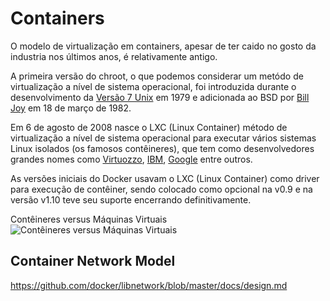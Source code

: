 # Containers
O modelo de virtualização em containers, apesar de ter caido no gosto da industria nos últimos anos, é relativamente antigo.

A primeira versão do chroot, o que podemos considerar um metódo de virtualização a nível de sistema operacional, foi introduzida durante o desenvolvimento da [Versão 7 Unix](https://en.wikipedia.org/wiki/Version_7_Unix) em 1979 e adicionada ao BSD por [Bill Joy](https://en.wikipedia.org/wiki/Bill_Joy) em 18 de março de 1982.

Em 6 de agosto de 2008 nasce o LXC (Linux Container) método de virtualização a nível de sistema operacional para executar vários sistemas Linux isolados (os famosos contêineres), que tem como desenvolvedores grandes nomes como [Virtuozzo](https://www.virtuozzo.com/), [IBM](https://www.ibm.com/br-pt), [Google](https://www.google.com/) entre outros.

As versões iniciais do Docker usavam o LXC (Linux Container) como driver para execução de contêiner, sendo colocado como opcional na v0.9 e na versão v1.10 teve seu suporte encerrando definitivamente.

Contêineres versus Máquinas Virtuais
![Contêineres versus Máquinas Virtuais](https://www.ibm.com/developerworks/br/cloud/library/cl-cloud-orchestration-technologies-trs/vmcontainer.png)

## Container Network Model
https://github.com/docker/libnetwork/blob/master/docs/design.md
